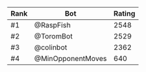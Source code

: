 Rank|Bot|Rating
---|---|---
#1|@RaspFish|2548
#2|@ToromBot|2529
#3|@colinbot|2362
#4|@MinOpponentMoves|640
